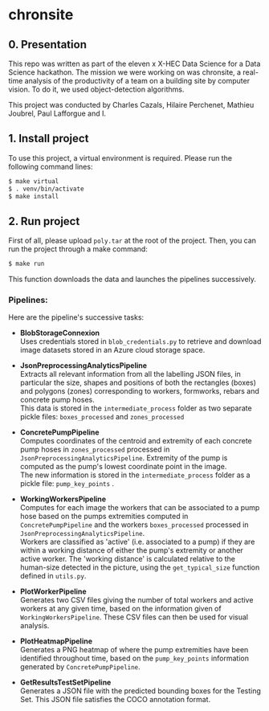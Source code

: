# chronsite

## 0. Presentation

This repo was written as part of the eleven x X-HEC Data Science for a Data Science hackathon. The mission we were working on was chronsite, a real-time analysis of the productivity of a team on a building site by computer vision. To do it, we used object-detection algorithms.

This project was conducted by Charles Cazals, Hilaire Perchenet, Mathieu Joubrel, Paul Lafforgue and I.


## 1. Install project

To use this project, a virtual environment is required. Please run the following command lines:

```bash
$ make virtual
$ . venv/bin/activate
$ make install
```

## 2. Run project

First of all, please upload `poly.tar` at the root of the project. Then, you can run the project through a make command:

```bash
$ make run
```

This function downloads the data and launches the pipelines successively.

### Pipelines:

Here are the pipeline's successive tasks:

- **BlobStorageConnexion** <br>
  Uses credentials stored in `blob_credentials.py` to retrieve and download image datasets stored in an Azure cloud storage space.

- **JsonPreprocessingAnalyticsPipeline** <br>
  Extracts all relevant information from all the labelling JSON files, in particular the size, shapes and positions of both the rectangles (boxes) and polygons (zones) corresponding to workers, formworks, rebars and concrete pump hoses. <br>
  This data is stored in the `intermediate_process` folder as two separate pickle files: `boxes_processed` and `zones_processed`

- **ConcretePumpPipeline** <br>
  Computes coordinates of the centroid and extremity of each concrete pump hoses in `zones_processed` processed in `JsonPreprocessingAnalyticsPipeline`. Extremity of the pump is computed as the pump's lowest coordinate point in the image. <br>
  The new information is stored in the `intermediate_process` folder as a pickle file: `pump_key_points` .

- **WorkingWorkersPipeline** <br>
  Computes for each image the workers that can be associated to a pump hose based on the pumps extremities computed in `ConcretePumpPipeline` and the workers `boxes_processed` processed in `JsonPreprocessingAnalyticsPipeline`. <br>
  Workers are classified as 'active' (i.e. associated to a pump) if they are within a working distance of either the pump's extremity or another active worker. The 'working distance' is calculated relative to the human-size detected in the picture, using the `get_typical_size` function defined in `utils.py`.

- **PlotWorkerPipeline** <br>
  Generates two CSV files giving the number of total workers and active workers at any given time, based on the information given of `WorkingWorkersPipeline`.
  These CSV files can then be used for visual analysis.

- **PlotHeatmapPipeline** <br>
  Generates a PNG heatmap of where the pump extremities have been identified throughout time, based on the `pump_key_points` information generated by `ConcretePumpPipeline`.

- **GetResultsTestSetPipeline** <br>
  Generates a JSON file with the predicted bounding boxes for the Testing Set. This JSON file satisfies the COCO annotation format. 